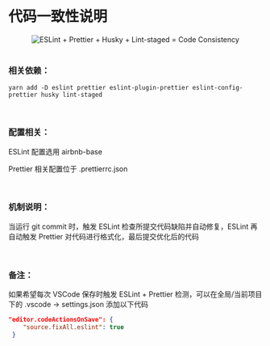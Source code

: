 # 代码一致性说明
<div align="center">
    <img src="https://miro.medium.com/v2/resize:fit:720/format:webp/1*PdxQHwcQZDxJK4rWB743Sg.png" alt="ESLint + Prettier + Husky + Lint-staged = Code Consistency">
</div>

<br/>

### 相关依赖：
```shell
yarn add -D eslint prettier eslint-plugin-prettier eslint-config-prettier husky lint-staged
```

<br/>

### 配置相关：
ESLint 配置选用 airbnb-base

Prettier 相关配置位于 .prettierrc.json

<br/>

### 机制说明：
当运行 git commit 时，触发 ESLint 检查所提交代码缺陷并自动修复，ESLint 再自动触发 Prettier 对代码进行格式化，最后提交优化后的代码

<br/>

### 备注：
如果希望每次 VSCode 保存时触发 ESLint + Prettier 检测，可以在全局/当前项目下的 .vscode -> settings.json 添加以下代码
```JSON
"editor.codeActionsOnSave": {
    "source.fixAll.eslint": true
 }
 ```
